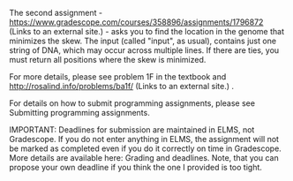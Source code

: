 The second assignment - https://www.gradescope.com/courses/358896/assignments/1796872 (Links to an external site.) - asks you to find the location in the genome that minimizes the skew.  The input  (called "input", as usual), contains just one string of DNA, which may occur across multiple lines. If there are ties, you must return all positions where the skew is minimized.

For more details, please see problem 1F in the textbook and http://rosalind.info/problems/ba1f/ (Links to an external site.) .

For details on how to submit programming assignments, please see Submitting programming assignments.

IMPORTANT: Deadlines for submission are maintained in ELMS, not Gradescope.  If you do not enter anything in ELMS, the assignment will not be marked as completed even if you do it correctly on time in Gradescope. More details are available here: Grading and deadlines. Note, that you can propose your own deadline if you think the one I provided is too tight.
